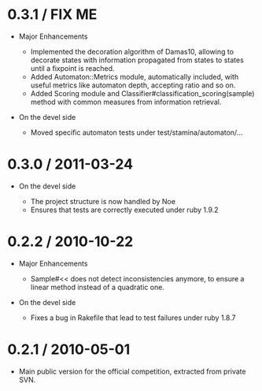 # 0.3.1 / FIX ME

* Major Enhancements

    * Implemented the decoration algorithm of Damas10, allowing to decorate states
      with information propagated from states to states until a fixpoint is reached.
    * Added Automaton::Metrics module, automatically included, with useful metrics
      like automaton depth, accepting ratio and so on.
    * Added Scoring module and Classifier#classification_scoring(sample) method
      with common measures from information retrieval.

* On the devel side

    * Moved specific automaton tests under test/stamina/automaton/...

# 0.3.0 / 2011-03-24

* On the devel side

  * The project structure is now handled by Noe
  * Ensures that tests are correctly executed under ruby 1.9.2


# 0.2.2 / 2010-10-22

* Major Enhancements

  * Sample#<< does not detect inconsistencies anymore, to ensure a linear method instead of a quadratic one.

* On the devel side

  * Fixes a bug in Rakefile that lead to test failures under ruby 1.8.7

# 0.2.1 / 2010-05-01

* Main public version for the official competition, extracted from private SVN.

